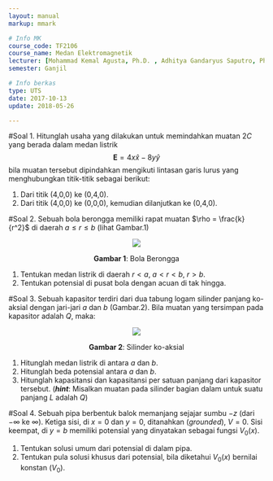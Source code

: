 ```yaml
---
layout: manual
markup: mmark

# Info MK
course_code: TF2106
course_name: Medan Elektromagnetik
lecturer: [Mohammad Kemal Agusta, Ph.D. , Adhitya Gandaryus Saputro, Ph.D.]
semester: Ganjil

# Info berkas
type: UTS
date: 2017-10-13
update: 2018-05-26

---
```

#Soal 1.
Hitunglah usaha yang dilakukan untuk memindahkan muatan $2C$ yang berada dalam medan listrik
$$\textbf{E} = 4x\hat x - 8 y\hat y$$
bila muatan tersebut dipindahkan mengikuti lintasan garis lurus yang menghubungkan titik-titik sebagai berikut:
1. Dari titik (4,0,0) ke (0,4,0).
2. Dari titik (4,0,0) ke (0,0,0), kemudian dilanjutkan ke (0,4,0).

#Soal 2.
Sebuah bola berongga memiliki rapat muatan $\rho = \frac{k}{r^2}$ di daerah $a \leq r \leq b$ (lihat Gambar.1)

<p align="center">
<img src="../img/spherical_shell.png">
<center><b>Gambar 1</b>: Bola Berongga</center>
</p>

1. Tentukan medan listrik di daerah $r<a,\ a<r<b,\ r>b$.
2. Tentukan potensial di pusat bola dengan acuan di tak hingga.

#Soal 3.
Sebuah kapasitor terdiri dari dua tabung logam silinder panjang ko-aksial dengan jari-jari $a$ dan $b$ (Gambar.2). Bila muatan yang tersimpan pada kapasitor adalah $Q$, maka:
<p align="center">
<img src="../img/coaxial_cylinder.png">
<center><b>Gambar 2</b>: Silinder ko-aksial</center>
</p>

1. Hitunglah medan listrik di antara $a$ dan $b$.
2. Hitunglah beda potensial antara $a$ dan $b$.
3. Hitunglah kapasitansi dan kapasitansi per satuan panjang dari kapasitor tersebut.
(***hint***: Misalkan muatan pada silinder bagian dalam untuk suatu panjang $L$ adalah $Q$)

#Soal 4.
Sebuah pipa berbentuk balok memanjang sejajar sumbu $-z$ (dari $-\infty$ ke $\infty$). Ketiga sisi, di $x = 0$ dan $y=0$, ditanahkan (*grounded*), $V=0$. Sisi keempat, di $y=b$ memiliki potensial yang dinyatakan sebagai fungsi $V_0(x)$.
1. Tentukan solusi umum dari potensial di dalam pipa.
2. Tentukan pula solusi khusus dari potensial, bila diketahui $V_0(x)$ bernilai konstan $(V_0)$.
